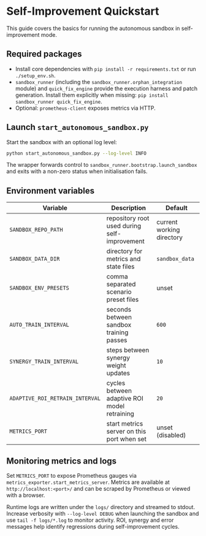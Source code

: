 # Self-Improvement Quickstart

This guide covers the basics for running the autonomous sandbox in
self-improvement mode.

## Required packages

- Install core dependencies with `pip install -r requirements.txt` or run
  `./setup_env.sh`.
- `sandbox_runner` (including the `sandbox_runner.orphan_integration`
  module) and `quick_fix_engine` provide the execution harness and patch
  generation. Install them explicitly when missing:
  `pip install sandbox_runner quick_fix_engine`.
- Optional: `prometheus-client` exposes metrics via HTTP.

## Launch `start_autonomous_sandbox.py`

Start the sandbox with an optional log level:

```bash
python start_autonomous_sandbox.py --log-level INFO
```

The wrapper forwards control to `sandbox_runner.bootstrap.launch_sandbox` and
exits with a non-zero status when initialisation fails.

## Environment variables

| Variable | Description | Default |
| --- | --- | --- |
| `SANDBOX_REPO_PATH` | repository root used during self-improvement | current working directory |
| `SANDBOX_DATA_DIR` | directory for metrics and state files | `sandbox_data` |
| `SANDBOX_ENV_PRESETS` | comma separated scenario preset files | unset |
| `AUTO_TRAIN_INTERVAL` | seconds between sandbox training passes | `600` |
| `SYNERGY_TRAIN_INTERVAL` | steps between synergy weight updates | `10` |
| `ADAPTIVE_ROI_RETRAIN_INTERVAL` | cycles between adaptive ROI model retraining | `20` |
| `METRICS_PORT` | start metrics server on this port when set | unset (disabled) |

## Monitoring metrics and logs

Set `METRICS_PORT` to expose Prometheus gauges via
`metrics_exporter.start_metrics_server`. Metrics are available at
`http://localhost:<port>/` and can be scraped by Prometheus or viewed with a
browser.

Runtime logs are written under the `logs/` directory and streamed to stdout.
Increase verbosity with `--log-level DEBUG` when launching the sandbox and use
`tail -f logs/*.log` to monitor activity. ROI, synergy and error messages help
identify regressions during self-improvement cycles.

